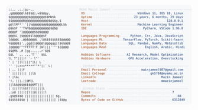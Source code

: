 <picture>
  <source srcset="https://raw.githubusercontent.com/mmazinjameel/mmazinjameel/main/dark_mode.svg?v=1748988634" media="(prefers-color-scheme: dark)">
  <img src="https://raw.githubusercontent.com/mmazinjameel/mmazinjameel/main/light_mode.svg?v=1748988634">
</picture>
